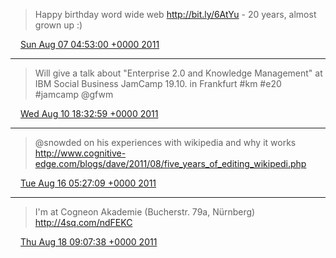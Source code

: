 > Happy birthday word wide web http://bit.ly/6AtYu - 20 years, almost grown up :)

<img src="media/tweet.ico" width="12" /> [Sun Aug 07 04:53:00 +0000 2011](https://twitter.com/SimonDueckert/status/100066891162333184)

----

> Will give a talk about "Enterprise 2.0 and Knowledge Management" at IBM Social Business JamCamp 19.10. in Frankfurt #km #e20 #jamcamp @gfwm

<img src="media/tweet.ico" width="12" /> [Wed Aug 10 18:32:59 +0000 2011](https://twitter.com/SimonDueckert/status/101360410892042240)

----

> @snowded on his experiences with wikipedia and why it works  http://www.cognitive-edge.com/blogs/dave/2011/08/five_years_of_editing_wikipedi.php

<img src="media/tweet.ico" width="12" /> [Tue Aug 16 05:27:09 +0000 2011](https://twitter.com/SimonDueckert/status/103336976421359616)

----

> I'm at Cogneon Akademie (Bucherstr. 79a, Nürnberg) http://4sq.com/ndFEKC

<img src="media/tweet.ico" width="12" /> [Thu Aug 18 09:07:38 +0000 2011](https://twitter.com/SimonDueckert/status/104117236259758081)